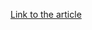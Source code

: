 [Link to the article](https://blog.sucuri.net/2023/12/40-new-domains-of-magecart-veteran-atmzow-found-in-google-tag-manager.html)
